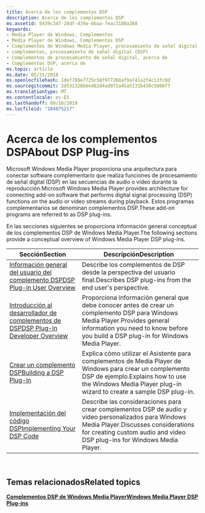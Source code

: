 ```yaml
---
title: Acerca de los complementos DSP
description: Acerca de los complementos DSP
ms.assetid: 5439c347-28df-439a-bbaa-7eac3188a268
keywords:
- Media Player de Windows, Complementos
- Media Player de Windows, Complementos DSP
- Complementos de Windows Media Player, procesamiento de señal digital (DSP)
- complementos, procesamiento de señal digital (DSP)
- Complementos de procesamiento de señal digital, acerca de
- Complementos DSP, acerca de
ms.topic: article
ms.date: 05/31/2018
ms.openlocfilehash: 1def789e7725c50f977268af9a741a2f4c13fc0d
ms.sourcegitcommit: 2d531328b6ed82d4ad971a45a5131b430c5866f7
ms.translationtype: MT
ms.contentlocale: es-ES
ms.lasthandoff: 09/16/2019
ms.locfileid: "104075217"
---
```

# <a name="about-dsp-plug-ins"></a><span data-ttu-id="5703d-109">Acerca de los complementos DSP</span><span class="sxs-lookup"><span data-stu-id="5703d-109">About DSP Plug-ins</span></span>

<span data-ttu-id="5703d-110">Microsoft Windows Media Player proporciona una arquitectura para conectar software complementario que realiza funciones de procesamiento de señal digital (DSP) en las secuencias de audio o vídeo durante la reproducción.</span><span class="sxs-lookup"><span data-stu-id="5703d-110">Microsoft Windows Media Player provides architecture for connecting add-on software that performs digital signal processing (DSP) functions on the audio or video streams during playback.</span></span> <span data-ttu-id="5703d-111">Estos programas complementarios se denominan complementos DSP.</span><span class="sxs-lookup"><span data-stu-id="5703d-111">These add-on programs are referred to as DSP plug-ins.</span></span>

<span data-ttu-id="5703d-112">En las secciones siguientes se proporciona información general conceptual de los complementos DSP de Windows Media Player.</span><span class="sxs-lookup"><span data-stu-id="5703d-112">The following sections provide a conceptual overview of Windows Media Player DSP plug-ins.</span></span>



| <span data-ttu-id="5703d-113">Sección</span><span class="sxs-lookup"><span data-stu-id="5703d-113">Section</span></span>                                                              | <span data-ttu-id="5703d-114">Descripción</span><span class="sxs-lookup"><span data-stu-id="5703d-114">Description</span></span>                                                                                            |
|----------------------------------------------------------------------|--------------------------------------------------------------------------------------------------------|
| [<span data-ttu-id="5703d-115">Información general del usuario del complemento DSP</span><span class="sxs-lookup"><span data-stu-id="5703d-115">DSP Plug-in User Overview</span></span>](dsp-plug-in-user-overview.md)           | <span data-ttu-id="5703d-116">Describe los complementos de DSP desde la perspectiva del usuario final.</span><span class="sxs-lookup"><span data-stu-id="5703d-116">Describes DSP plug-ins from the end user's perspective.</span></span>                                                |
| [<span data-ttu-id="5703d-117">Introducción al desarrollador de complementos de DSP</span><span class="sxs-lookup"><span data-stu-id="5703d-117">DSP Plug-in Developer Overview</span></span>](dsp-plug-in-developer-overview.md) | <span data-ttu-id="5703d-118">Proporciona información general que debe conocer antes de crear un complemento DSP para Windows Media Player.</span><span class="sxs-lookup"><span data-stu-id="5703d-118">Provides general information you need to know before you build a DSP plug-in for Windows Media Player.</span></span> |
| [<span data-ttu-id="5703d-119">Crear un complemento DSP</span><span class="sxs-lookup"><span data-stu-id="5703d-119">Building a DSP Plug-in</span></span>](building-a-dsp-plug-in.md)                 | <span data-ttu-id="5703d-120">Explica cómo utilizar el Asistente para complementos de Media Player de Windows para crear un complemento DSP de ejemplo.</span><span class="sxs-lookup"><span data-stu-id="5703d-120">Explains how to use the Windows Media Player plug-in wizard to create a sample DSP plug-in.</span></span>            |
| [<span data-ttu-id="5703d-121">Implementación del código DSP</span><span class="sxs-lookup"><span data-stu-id="5703d-121">Implementing Your DSP Code</span></span>](implementing-your-dsp-code.md)         | <span data-ttu-id="5703d-122">Describe las consideraciones para crear complementos DSP de audio y vídeo personalizados para Windows Media Player.</span><span class="sxs-lookup"><span data-stu-id="5703d-122">Discusses considerations for creating custom audio and video DSP plug-ins for Windows Media Player.</span></span>    |



 

## <a name="related-topics"></a><span data-ttu-id="5703d-123">Temas relacionados</span><span class="sxs-lookup"><span data-stu-id="5703d-123">Related topics</span></span>

<dl> <dt>

[<span data-ttu-id="5703d-124">**Complementos DSP de Windows Media Player**</span><span class="sxs-lookup"><span data-stu-id="5703d-124">**Windows Media Player DSP Plug-ins**</span></span>](windows-media-player-dsp-plug-ins.md)
</dt> </dl>

 

 




